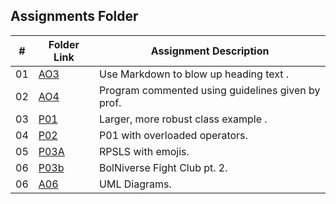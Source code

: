 ##  Assignments Folder

|   #   | Folder Link            | Assignment Description                            |
| :---: | ---------------------- | ------------------------------------------------- |
|  01   | [AO3](AO3/README.md)   | Use Markdown to blow up heading text .            |
|  02   | [AO4](AO4/README.md)   | Program commented using guidelines given by prof. |
|  03   | [P01](P01/README.md)   | Larger, more robust class example .               |
|  04   | [P02](P02/README.md)   | P01 with overloaded operators.                    |
|  05   | [P03A](P03A/README.md) | RPSLS with emojis.                                |
|  06   | [P03b](P03B/README.md) | BolNiverse Fight Club pt. 2.                      |
|  06   | [A06](A06/README.md)   | UML Diagrams.                                     |